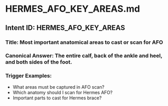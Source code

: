 # HERMES_AFO_KEY_AREAS.md

## Intent ID: HERMES_AFO_KEY_AREAS
### Title: Most important anatomical areas to cast or scan for AFO
### Canonical Answer: The entire calf, back of the ankle and heel, and both sides of the foot.
### Trigger Examples:
- What areas must be captured in AFO scan?
- Which anatomy should I scan for Hermes AFO?
- Important parts to cast for Hermes brace?